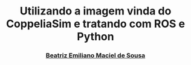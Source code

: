 <h1 align="center">
Utilizando a imagem vinda do CoppeliaSim e tratando com ROS e Python
</h1>

<div align="center">
<h3>
<a href="https://www.linkedin.com/in/beatriz-emiliano/">Beatriz Emiliano Maciel de Sousa</a>
</h3>
</div>

